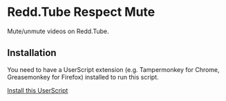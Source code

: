 # Redd.Tube Respect Mute

Mute/unmute videos on Redd.Tube.

## Installation
You need to have a UserScript extension (e.g. Tampermonkey for Chrome, Greasemonkey for Firefox) installed to run this script.

[Install this UserScript](https://sleazyfork.org/en/scripts/452422-redd-tube-respect-mute)
